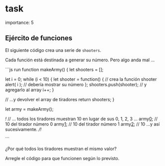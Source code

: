 # task

importance: 5

## Ejército de funciones

El siguiente código crea una serie de `shooters`.

Cada función está destinada a generar su número. Pero algo anda mal ...

\`\`\`js run function makeArmy\(\) { let shooters = \[\];

let i = 0; while \(i &lt; 10\) { let shooter = function\(\) { // crea la función shooter alert\( i \); // debería mostrar su número }; shooters.push\(shooter\); // y agregarlo al array i++; }

// ...y devolver el array de tiradores return shooters; }

let army = makeArmy\(\);

_!_ // ... todos los tiradores muestran 10 en lugar de sus 0, 1, 2, 3 ... army[0](task.md); // 10 del tirador número 0 army[1](task.md); // 10 del tirador número 1 army[2](task.md); // 10 ...y así sucesivamente. _/!_

\`\`\`

¿Por qué todos los tiradores muestran el mismo valor?

Arregle el código para que funcionen según lo previsto.

